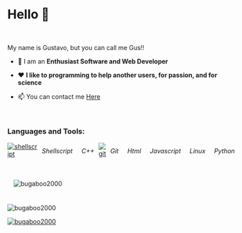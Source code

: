 <html>
  <body>
    
<h1 style="font-size; 60px;">Hello 👋</h1>
<br>
<p>My name is Gustavo, but you can call me Gus!!</p>
    
-  🌱 I am an **Enthusiast Software and Web Developer**

- ❤  **I like to programming to help another users, for passion, and for science**

- 📫 You can contact me <a href="gustavoribeirodev@gmail.com ">Here</a> 
<br>
<h3 >Languages and Tools:</h3>


<div style="display: flex; justify-content: flex-start; align-items: space-evenly">
<a href="https://www.gnu.org/software/bash/" target="_blank" rel="noreferrer"> <img src="https://www.vectorlogo.zone/logos/gnu_bash/gnu_bash-icon.svg" alt="shellscript" width="40" height="40"/></a>
<em style="padding:10px;"> Shellscript</em> <br><br> 
<a href="https://www.cprogramming.com/" target="_blank" rel="noreferrer"> <img src="https://raw.githubusercontent.com/devicons/devicon/master/icons/c/c-original.svg" alt="c" width="40" height="40"/> </a> <em style="padding:10px;"> C++</em> <br><br> 
<a href="https://git-scm.com/" target="_blank" rel="noreferrer"> <img src="https://www.vectorlogo.zone/logos/git-scm/git-scm-icon.svg" alt="git" width="40" height="40"/> </a> <em style="padding:10px;"> Git</em> <br><br>
<a href="https://www.w3.org/html/" target="_blank" rel="noreferrer"> <img src="https://raw.githubusercontent.com/devicons/devicon/master/icons/html5/html5-original-wordmark.svg" alt="html5" width="40" height="40"/> </a><em style="padding:10px;">Html</em> <br><br>
<a href="https://developer.mozilla.org/en-US/docs/Web/JavaScript" target="_blank" rel="noreferrer"> <img src="https://raw.githubusercontent.com/devicons/devicon/master/icons/javascript/javascript-original.svg" alt="javascript" width="40" height="40"/> </a><em style="padding:10px;">Javascript</em> <br><br> 
<a href="https://www.linux.org/" target="_blank" rel="noreferrer"><img src="https://raw.githubusercontent.com/devicons/devicon/master/icons/linux/linux-original.svg" alt="linux" width="40" height="40"/> </a><em style="padding:10px;">Linux</em> <br><br> 
<a href="https://www.python.org" target="_blank" rel="noreferrer"> <img src="https://raw.githubusercontent.com/devicons/devicon/master/icons/python/python-original.svg" alt="python" width="40" height="40"/></a>  <em style="padding:10px;"> Python</em> <br><br>
</div>
<br>
<div class="status" style="display:flex; align-itens:flex-start;">
<p>&nbsp;<img style="padding:10px;" src="https://github-readme-stats.vercel.app/api?username=bugaboo2000&show_icons=true&locale=en" alt="bugaboo2000" /></p> <p></p>
</div>



 <p><img src="https://github-readme-streak-stats.herokuapp.com/?user=bugaboo2000&" alt="bugaboo2000" /></p> 


<p> <a href="https://github.com/ryo-ma/github-profile-trophy"><img src="https://github-profile-trophy.vercel.app/?username=bugaboo2000" alt="bugaboo2000" /></a> </p>

</body>
  </html>


